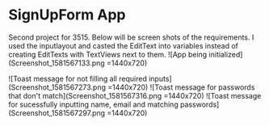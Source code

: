 # SignUpForm App

Second project for 3515. Below will be screen shots of the requirements. I used the inputlayout and casted the EditText into variables instead of creating EditTexts with TextViews next to them.
![App being initialized](Screenshot_1581567133.png =1440x720)

![Toast message for not filling all required inputs](Screenshot_1581567273.png =1440x720)
![Toast message for passwords that don't match](Screenshot_1581567316.png =1440x720)
![Toast message for sucessfully inputting name, email and matching passwords](Screenshot_1581567297.png
 =1440x720)

